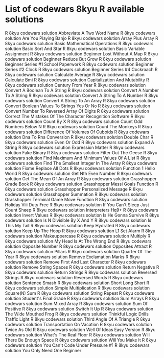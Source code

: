 # List of codewars 8kyu R available solutions
R 8kyu codewars solution Abbreviate A Two Word Name
R 8kyu codewars solution Are You Playing Banjo
R 8kyu codewars solution Array Plus Array
R 8kyu codewars solution Basic Mathematical Operations
R 8kyu codewars solution Basic Sort And Star
R 8kyu codewars solution Basic Variable Assignment
R 8kyu codewars solution Beginner Lost Without A Map
R 8kyu codewars solution Beginner Reduce But Grow
R 8kyu codewars solution Beginner Series #1 School Paperwork
R 8kyu codewars solution Beginner Series #2 Clock
R 8kyu codewars solution Beginner Series #4 Cockroach
R 8kyu codewars solution Calculate Average
R 8kyu codewars solution Calculate Bmi
R 8kyu codewars solution Capitalization And Mutability
R 8kyu codewars solution Century From Year
R 8kyu codewars solution Convert A Boolean To A String
R 8kyu codewars solution Convert A Number To A String
R 8kyu codewars solution Convert A String To A Number
R 8kyu codewars solution Convert A String To An Array
R 8kyu codewars solution Convert Boolean Values To Strings Yes Or No
R 8kyu codewars solution Convert Number To Reversed Array Of Digits
R 8kyu codewars solution Correct The Mistakes Of The Character Recognition Software
R 8kyu codewars solution Count By X
R 8kyu codewars solution Count Odd Numbers Below N
R 8kyu codewars solution Count The Monkeys
R 8kyu codewars solution Difference Of Volumes Of Cuboids
R 8kyu codewars solution Dna To Rna Conversion
R 8kyu codewars solution Double Char
R 8kyu codewars solution Even Or Odd
R 8kyu codewars solution Expand A String
R 8kyu codewars solution Expression Matter
R 8kyu codewars solution Fake Binary
R 8kyu codewars solution Filter Out The Geese
R 8kyu codewars solution Find Maximum And Minimum Values Of A List
R 8kyu codewars solution Find The Smallest Integer In The Array
R 8kyu codewars solution Fixme Replace All Dots
R 8kyu codewars solution Function 1 Hello World
R 8kyu codewars solution Get Nth Even Number
R 8kyu codewars solution Get The Mean Of An Array
R 8kyu codewars solution Grasshopper Grade Book
R 8kyu codewars solution Grasshopper Messi Goals Function
R 8kyu codewars solution Grasshopper Personalized Message
R 8kyu codewars solution Grasshopper Summation
R 8kyu codewars solution Grasshopper Terminal Game Move Function
R 8kyu codewars solution Holiday Viii Duty Free
R 8kyu codewars solution If You Can't Sleep Just Count Sheep
R 8kyu codewars solution Interpreters Hq9+
R 8kyu codewars solution Invert Values
R 8kyu codewars solution Is He Gonna Survive
R 8kyu codewars solution Is N Divisible By X And Y
R 8kyu codewars solution Is This My Tail
R 8kyu codewars solution Keep Hydrated
R 8kyu codewars solution Keep Up The Hoop
R 8kyu codewars solution L1 Set Alarm
R 8kyu codewars solution Makeuppercase
R 8kyu codewars solution Multiply
R 8kyu codewars solution My Head Is At The Wrong End
R 8kyu codewars solution Opposite Number
R 8kyu codewars solution Opposites Attract
R 8kyu codewars solution Pillars
R 8kyu codewars solution Quarter Of The Year
R 8kyu codewars solution Remove Exclamation Marks
R 8kyu codewars solution Remove First And Last Character
R 8kyu codewars solution Remove String Spaces
R 8kyu codewars solution Return Negative
R 8kyu codewars solution Return Strings
R 8kyu codewars solution Reversed Strings
R 8kyu codewars solution Reversed Words
R 8kyu codewars solution Sentence Smash
R 8kyu codewars solution Short Long Short
R 8kyu codewars solution Simple Multiplication
R 8kyu codewars solution Square(N) Sum
R 8kyu codewars solution String Repeat
R 8kyu codewars solution Student's Final Grade
R 8kyu codewars solution Sum Arrays
R 8kyu codewars solution Sum Mixed Array
R 8kyu codewars solution Sum Of Positive
R 8kyu codewars solution Switch It Up
R 8kyu codewars solution The Wide Mouthed Frog
R 8kyu codewars solution Thinkful Logic Drills Traffic Light
R 8kyu codewars solution Third Angle Of A Triangle
R 8kyu codewars solution Transportation On Vacation
R 8kyu codewars solution Twice As Old
R 8kyu codewars solution Well Of Ideas Easy Version
R 8kyu codewars solution What's The Real Floor
R 8kyu codewars solution Will There Be Enough Space
R 8kyu codewars solution Will You Make It
R 8kyu codewars solution You Can't Code Under Pressure #1
R 8kyu codewars solution You Only Need One Beginner
